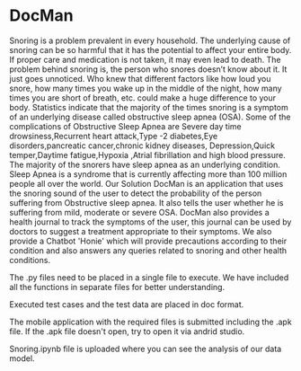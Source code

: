 # DocMan

Snoring is a problem prevalent in every household. 
The underlying cause of snoring can be so harmful that it has the potential to 
affect your entire body. If proper care and medication is not taken, it may even lead to death. 
The problem behind snoring is, the person who snores doesn’t know about it. It just goes unnoticed. Who knew that different factors like how loud you snore, how many times you wake up in the middle of the night, how many times you are short of breath, etc. could make a huge difference to your body. Statistics indicate that the majority of the times snoring is a symptom of an underlying disease called obstructive sleep apnea (OSA). Some of the complications of Obstructive Sleep Apnea are Severe day time drowsiness,Recurrent heart attack,Type -2 diabetes,Eye disorders,pancreatic cancer,chronic kidney diseases,
Depression,Quick temper,Daytime fatigue,Hypoxia ,Atrial fibrillation and high blood pressure. 
The majority of the snorers have sleep apnea as an underlying condition. 
Sleep Apnea is a syndrome that is currently affecting more than 100 million people all over the world. 
Our Solution DocMan is an application that uses the snoring sound of the user to detect the probability of the person suffering 
from Obstructive sleep apnea. It also tells the user whether he is suffering from mild, moderate or severe OSA. 
DocMan also provides a health journal to track the symptoms of the user, this journal can be used by doctors to suggest a 
treatment appropriate to their symptoms. We also provide a Chatbot 'Honie' which will provide precautions according to their condition and
 also answers any queries related to snoring and other health conditions.

The .py files need to be placed in a single file to execute. We have included all the functions in separate files for better understanding.


Executed test cases and the test data are placed in doc format.


The mobile application with the required files is submitted including the .apk file. If the .apk file doesn't open, try to open it via andrid studio.


Snoring.ipynb file is uploaded where you can see the analysis of our data model.
